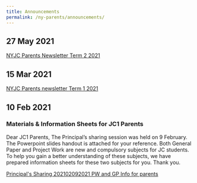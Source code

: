 ```yaml
---
title: Announcements
permalink: /ny-parents/announcements/
---
```

## 27 May 2021

[NYJC Parents Newsletter Term 2 2021](/files/NYJC-Parents-Newsletter-Term-2-2021.pdf)

## 15 Mar 2021

[NYJC Parents newsletter Term 1 2021](/files/NYJC-Parents-newsletter-Term-1-2021.pdf)

## 10 Feb 2021

### Materials & Information Sheets for JC1 Parents
Dear JC1 Parents, The Principal’s sharing session was held on 9 February. The Powerpoint slides handout is attached for your reference. Both General Paper and Project Work are new and compulsory subjects for JC students. To help you gain a better understanding of these subjects, we have prepared information sheets for these two subjects for you. Thank you.

[Principal's Sharing 20210209](/files/Principals-Sharing-20210209.pdf)[2021 PW and GP Info for parents](/files/2021-PW-and-GP-Info-for-parents.pdf)